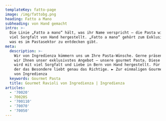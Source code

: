 ```yaml
---
templateKey: fatto-page
image: /img/fattobg.png
heading: Fatto a Mano
subheading: von Hand gemacht
intro: >-
  Die Linie „Fatto a mano“ hält, was ihr Name verspricht – die Pasta wird mit
  viel Sorgfalt von Hand hergestellt. „Fatto a mano“ gehört zum Exklusivsten,
  was es im Pastasektor zu entdecken gibt.
meta:
  description: >-
    Wir von Ingredienza kümmern uns um Ihre Pasta-Wünsche. Gerne präsentieren
    wir Ihnen unser exklusivstes Angebot – unsere gourmet Pasta. Diese Pasta
    wird mit viel Sorgfalt und Liebe in Bern von Hand hergestellt. Für jeden,
    der das Besondere liebt genau das Richtige. ► Zur einmaligen Gourmet Pasta
    von Ingredienza
  keywords: Gourmet Pasta
  title: Gourmet Ravioli von Ingredienza | Ingredienza
articles:
  - '70020'
  - 70020S
  - '700110'
  - '70070'
  - '70050'
---
```


